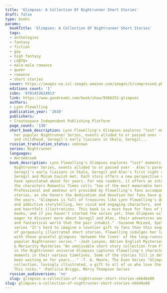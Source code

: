 ```yaml
---
title: 'Glimpses: A Collection Of Nightrunner Short Stories'
draft: false
type: books
params:
  bookTitle: 'Glimpses: A Collection Of Nightrunner Short Stories'
  tags:
  - anthologies
  - fantasy
  - fiction
  - gay
  - high fantasy
  - LGBTQ+
  - male-male romance
  - queer
  - romance
  - short stories
  cover: https://images-na.ssl-images-amazon.com/images/S/compressed.photo.goodreads.com/books/1387173663i/9368252.jpg
  editions count: '1'
  isbn: '9781453624913'
  link: https://www.goodreads.com/book/show/9368252-glimpses
  authors:
  - Lynn Flewelling
  publication_year: '2010'
  publishers:
  - Createspace Independent Publishing Platform
  page_count: '130'
  short_book_description: Lynn Flewelling's Glimpses explores "lost" moments from
    her popular Nightrunner Series, events alluded to or passed over - Alec's parents
    and childhood, Seregil's early liaisons in Skala, Seregil...
  russian_translation_status: unknown
  series: Nightrunner
  languages:
  - Английский
  book_description: Lynn Flewelling's Glimpses explores "lost" moments from her popular
    Nightrunner Series, events alluded to or passed over - Alec's parents and childhood,
    Seregil's early liaisons in Skala, Seregil and Alec's first night as lovers, how
    Seregil and Micum Cavish met. Each story offers a new perspective on events readers
    have speculated about for years. For new readers, it offers an introduction to
    the characters Romantic Times calls "two of the most memorable heroes in fantasy."
    Professional and amateur art provided by Flewelling's fans accompany Glimpses'
    stories, as she honors the dedication and devotion her fans have given her over
    the years. "Glimpses is full of treasures like Lynn Flewelling's deceptively easy
    and addictive storytelling, her vivid and engaging characters, and the amazing
    and heartfelt illustrations. This book is a must have for fans of Lynn's Nightrunner
    books, and if you haven't started the series yet, then Glimpses will leave you
    eager to discover more about Seregil and Alec, their adventures and the unique
    and fantastical world that the pair inhabit." -Suzanne McLeod, Spellcrackers.com
    series "It's hard to imagine a lovelier gift to fans than this exquisite collection
    of gorgeously illustrated short stories. Flewelling indulges her loyal readers
    with these graceful glimpses 'between the lines' of the long-running and immensely
    popular Nightrunner series." -Josh Lanyon, Adrien English Mysteries and the Holmes
    & Moriarity Mysteries "An unmissable short story collection from Flewelling. Set
    in the Nightrunner universe Glimpses captures Flewelling's characters at formative
    moments in their various timelines. Some of the stories fill in details that I've
    been waiting on for years..." -T. A. Moore, The Even Series "Glimpses is a terrific
    collection, lovingly illustrated, a gift to all of us who love the Nightrunners.
    This rocks." -Patricia Briggs, Mercy Thompson Series
  russian_audioversion: 'no'
  slug: glimpses-a-collection-of-nightrunner-short-stories-e6646e80
slug: glimpses-a-collection-of-nightrunner-short-stories-e6646e80
---
```

